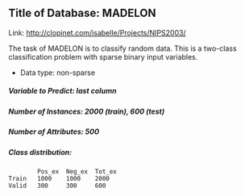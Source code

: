 ## Title of Database: MADELON

Link: http://clopinet.com/isabelle/Projects/NIPS2003/

The task of MADELON is to classify random data. 
This is a two-class classification problem with 
sparse binary input variables.

* Data type: non-sparse

##### Variable to Predict: last column
##### Number of Instances: 2000 (train), 600 (test)
##### Number of Attributes: 500

##### Class distribution:
			Pos_ex	Neg_ex	Tot_ex
	Train	1000	1000	2000
	Valid	300		300		600